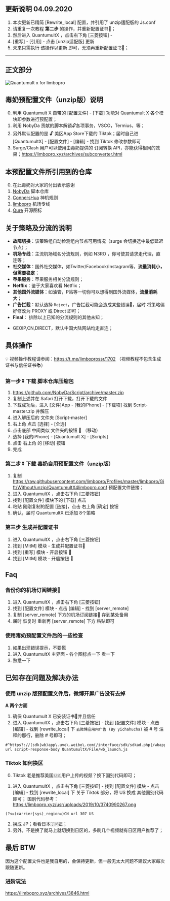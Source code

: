## 更新说明 04.09.2020
1. 本次更新已精简 [Rewrite_local] 配置，并引用了 unzip适配版的 Js.conf
2. 请重复一次教程 **第二步** 的操作，并重新配置证书📄；
3. 然后进入 QuantumultX ，点击右下角 [三菱按钮] -
4. [重写] - [引用] - 点击 [unzip适配版] 更新
5. 未来只需执行 该操作以更新 即可，无须再重新配置证书📄；

---

## 正文部分


![Quantumult x for limbopro][1]

## 毒奶预配置文件（unzip版）说明

0. 利用 Quantumult X 自带的 [配置文件] - [下载] 功能对 Quantumult X 各个模块即参数进行预配置；
1. 利用 NobyDa 贡献的脚本解锁🔓各项事务，VSCO，Termius，等；
2. 另外默认配置的是 🔓 美区App Store下载的 Tiktok；届时自己进 [QuantumultX] - [配置文件] - [编辑] - 找到 Tiktok 修改参数即可 
3. Surge/Clash 用户可以使用由毒奶提供的 订阅转换 API，亦能获得相同的效果；https://limbopro.xyz/archives/subconverter.html

## 本预配置文件所引用到的仓库
0. 在此毒奶对大家的付出表示感谢
1. [NobyDa](https://github.com/NobyDa/Script/tree/master) 脚本仓库
2. [ConnersHua](https://github.com/ConnersHua/Profiles/tree/master) 神机规则
3. [limbopro](https://github.com/limbopro/Profiles/tree/master/limbopro) 机场专线
4. [Qure](https://github.com/Koolson/Qure/tree/master/IconSet) 开源图标

## 关于策略及分流的说明
- **故障切换**：该策略组自动检测组内节点可用情况（surge 会切换选中最低延迟节点）；
- **机场专线**：主流机场域名分流规则，例如 N3RO ，你可使其请求走代理，直连等；
- **社交媒体**：国外社交媒体，如Twitter/Facebook/Instagram等，**流量消耗小，但需要稳定**；
- **苹果服务**：苹果服务相关分流规则；
- **Netflix**：鉴于大家喜欢看 Netflix；
- **其他国外流媒体**：如油管，P站等一切你可以想得到国外流媒体，**流量消耗大**；
- **广告拦截**：默认选择 `Reject`，广告拦截可能会造成某些错误🙅，届时 将策略偏好修改为 PROXY 或 Direct 即可；
- **Final**： 排除以上已知的分流规则的其他未知；

* GEOIP,CN,DIRECT，默认中国大陆网站均走直连；

## 具体操作
💡 视频操作教程请参阅：https://t.me/limboprossr/1702 （视频教程不包含生成证书与信任证书📚）

### 第一步 ⏬ 下载 脚本仓库压缩包
1. https://github.com/NobyDa/Script/archive/master.zip
2. 复制上述并在 Safari 打开下载，打开下载的文件
3. 下载成功后，进入 [文件]App - [我的iPhone] - [下载项] 找到  Script-master.zip 并解压
4. 进入解压后的 文件夹 [Script-master]
5. 右上角 点击 [选择] - [全选]
6. 点击底部 中间类似 文件夹的按钮 📂 （移动）
7. 选择 [我的iPhone] - [Quantumult X] - [Scripts]
8. 点击 右上角 的 [移动] 按钮
9. 完成

### 第二步 ⏬ 下载 毒奶自用预配置文件（unzip版）

1. 复制 https://raw.githubusercontent.com/limbopro/Profiles/master/limbopro/Gift/Without/unzip/QuantumultX4limbopro.conf 预配置文件链接；
2. 进入 QuantumultX ，点击右下角 [三菱按钮]
3. 找到 [配置文件] 模块下的 [下载] 点击
4. 粘贴 刚刚复制的配置 [链接]，点击 右上角 [确定] 按钮
5. 确认，届时 QuantumultX 已添加 8个策略

### 第三步 生成并配置证书
1. 进入 QuantumultX ，点击右下角 [三菱按钮]
2. 找到 [MitM] 模块 - 生成并配置证书📄
3. 找到 [重写] 模块 - 开启按钮 🔘
4. 找到 [MitM] 模块 - 开启按钮 🔘

## Faq 
### 备份你的机场订阅链接🔗
1. 进入 QuantumultX ，点击右下角 [三菱按钮]
2. 找到 [配置文件] 模块 - 点击 [编辑] - 找到 [server_remote] 
3. 复制 [server_remote] 下方的机场订阅链接🔗 存到某处备用
4. 届时 恢复时 重新再 [server_remote] 下方 粘贴即可

### 使用毒奶预配置文件后的一些检查
1. 如果出现错误提示，不要慌
2. 进入 QuantumultX 主界面 - 各个图标点一下 看一下
3. 熟悉一下

## 已知存在问题及解决办法
### 使用 unzip 版预配置文件后，微博开屏广告没有去掉
**A 两个方面**

1. 确保 Quantumult X 已安装证书📄并且信任
2. 进入 QuantumultX ，点击右下角 [三菱按钮] - 找到 [配置文件] 模块 - 点击 [编辑] - 找到 [rewrite_local] 下  `去微博应用内广告 (By yichahucha)` 被 # 号 注释的那行，删除 # 号即可；

```
#^https?://(sdk|wb)app\.uve\.weibo\.com(/interface/sdk/sdkad.php|/wbapplua/wbpullad.lua) url script-response-body QuantumultX/File/wb_launch.js
```

### Tiktok 如何换区
0. Tiktok 老是推荐美国🇺🇸用户上传的视频？换下国别代码即可；


1. 进入 QuantumultX ，点击右下角 [三菱按钮] - 找到 [配置文件] 模块 - 点击 [编辑] - 找到 [rewrite_local] 下 关于 Tiktok 部分，将 US 换成 其他国别代码即可； 国别代码参考：https://limbopro.xyz/usr/uploads/2019/10/3740990267.png

```
(?<=(carrier|sys)_region=)CN url 307 US
```

2. 换成 JP；看看日本🇯🇵妞；
2. 另外，不是换了就马上就切换到日区的，多刷几个视频就有日区用户推荐了；

## 最后 BTW
因为这个配置文件也是我自用的，会保持更新，但一般无太大问题不建议大家每次跟随更新。

### 进阶玩法
https://limbopro.xyz/archives/3846.html

[1]: https://raw.githubusercontent.com/limbopro/Profiles/master/limbopro/Gift/Without/unzip/Quantumult%20X%20for%20limbopro.jpg
